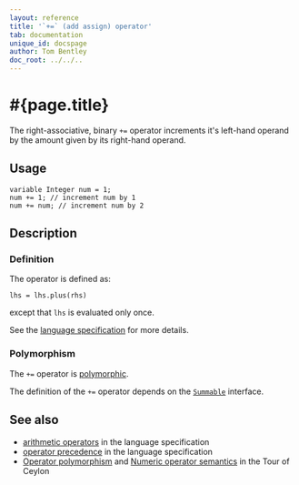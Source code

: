 ```yaml
---
layout: reference
title: '`+=` (add assign) operator'
tab: documentation
unique_id: docspage
author: Tom Bentley
doc_root: ../../..
---
```


# #{page.title}

The right-associative, binary `+=` operator increments it's left-hand operand 
by the amount given by its right-hand operand. 

## Usage 

<!-- cat: void m() { -->
<!-- try: -->
    variable Integer num = 1;
    num += 1; // increment num by 1
    num += num; // increment num by 2
<!-- cat: } -->

## Description


### Definition

The operator is defined as: 

<!-- cat: void m<N>(N lhs1, N rhs) given N satisfies Summable<N> { variable Summable<N> lhs = lhs1; -->
<!-- try: -->
    lhs = lhs.plus(rhs)
<!-- cat: ;} -->

except that `lhs` is evaluated only once.

See the [language specification](#{site.urls.spec_current}#arithmetic) for more details.

### Polymorphism

The `+=` operator is [polymorphic](#{page.doc_root}/reference/operator/operator-polymorphism).

The definition of the `+=` operator depends 
on the [`Summable`](#{site.urls.apidoc_current}/Summable.type.html)
interface.

## See also

* [arithmetic operators](#{site.urls.spec_current}#arithmetic) in the 
  language specification
* [operator precedence](#{site.urls.spec_current}#operatorprecedence) in the 
  language specification
* [Operator polymorphism](#{page.doc_root}/tour/language-module/#operator_polymorphism) 
  and 
  [Numeric operator semantics](#{page.doc_root}/tour/language-module/#numeric_operator_semantics) 
  in the Tour of Ceylon
